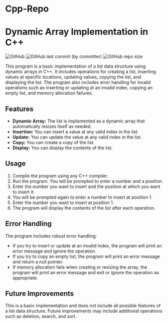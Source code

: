 # Cpp-Repo

# Dynamic Array Implementation in C++

![GitHub](https://img.shields.io/github/license/SOMATECH-20/Cpp-repo?style=plastic&logo=Github) ![GitHub last commit (by committer)](https://img.shields.io/github/last-commit/SOMATECH-20/Cpp-repo?style=plastic&logo=Github) ![GitHub repo size](https://img.shields.io/github/repo-size/SOMATECH-20/Cpp-repo?style=plastic&logo=Github&label=Size)


This program is a basic implementation of a list data structure using dynamic arrays in C++. It includes operations for creating a list, inserting values at specific locations, updating values, copying the list, and displaying the list. The program also includes error handling for invalid operations such as inserting or updating at an invalid index, copying an empty list, and memory allocation failures.

## Features

- **Dynamic Array:** The list is implemented as a dynamic array that automatically resizes itself as needed.
- **Insertion:** You can insert a value at any valid index in the list.
- **Update:** You can update the value at any valid index in the list.
- **Copy:** You can create a copy of the list.
- **Display:** You can display the contents of the list.

## Usage

1. Compile the program using any C++ compiler.
2. Run the program. You will be prompted to enter a number and a position.
3. Enter the number you want to insert and the position at which you want to insert it.
4. You will be prompted again to enter a number to insert at position 1.
5. Enter the number you want to insert at position 1.
6. The program will display the contents of the list after each operation.

## Error Handling

The program includes robust error handling:

- If you try to insert or update at an invalid index, the program will print an error message and ignore the operation.
- If you try to copy an empty list, the program will print an error message and return a null pointer.
- If memory allocation fails when creating or resizing the array, the program will print an error message and exit or ignore the operation as appropriate.

## Future Improvements

This is a basic implementation and does not include all possible features of a list data structure. Future improvements may include additional operations such as deletion, search, and sort.


